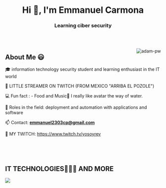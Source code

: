 <h1 align="center">Hi 👋, I'm Emmanuel Carmona</h1>
<h3 align="center">Learning ciber security</h3>

<br>


<br>

<p><img align="right" src="https://github.com/Adam-pw/Adam-pw/blob/main/animation_500_kxa883sd.gif" alt="adam-pw" /></p>

<h2>About Me 😃</h2>
<!--Intro start-->

<p align="left">
🎓 information technology security student and learning enthusiast in the IT world

🎥 LITTLE STREAMER ON TWITCH (FROM MEXICO "ARRIBA EL POZOLE")

💻 Fun fact : - Food and Music🎵 I really like avatar the way of water.

📝 Roles in the field: deployment and automation with applications and software

📫 Contact: **emmanuel2303cp@gmail.com**

🎥 MY TWITCH: https://www.twitch.tv/yosoyrev



<br>


</p>

<br>

<h2 >IT TECHNOLOGIES👨🏻‍💻 AND MORE</h2>
<!--tech stack icons-->
<p align="left">
  <a href="https://skillicons.dev">
    <img src="https://skillicons.dev/icons?i=docker,vscode,linux,git,github,python,bashell" />
  </a>
</p>
<br>





      


